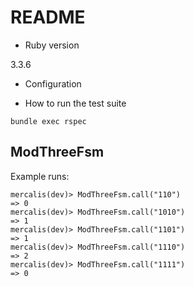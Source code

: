 # README

* Ruby version

3.3.6

* Configuration

* How to run the test suite
```
bundle exec rspec
```

## ModThreeFsm
Example runs: 
```
mercalis(dev)> ModThreeFsm.call("110")
=> 0
mercalis(dev)> ModThreeFsm.call("1010")
=> 1
mercalis(dev)> ModThreeFsm.call("1101")
=> 1
mercalis(dev)> ModThreeFsm.call("1110")
=> 2
mercalis(dev)> ModThreeFsm.call("1111")
=> 0
```
